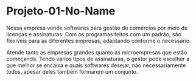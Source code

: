# Projeto-01-No-Name

Nossa empresa vende softwares para gestão de comércios por meio de licenças e assinaturas. Com os programas feitos com um padrão, são flexíveis para as diferentes empresas, adaptando conforme o necessário.


Atende tanto as empresas grandes quanto as microempresas que estão começando. Tendo vários tipos de assinaturas, o gestor pode escolher a que melhor se encaixa e quais softwares desejar, não necessariamente todos, apesar deles também formarem um conjunto.
